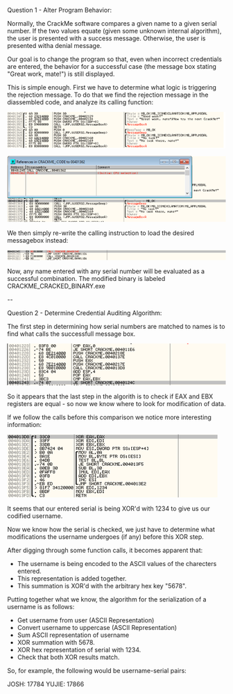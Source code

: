 Question 1 - Alter Program Behavior:

Normally, the CrackMe software compares a given name to a given serial number. If the two values equate (given some unknown internal algorithm), the user is presented with a success message. Otherwise, the user is presented witha denial message.

Our goal is to change the program so that, even when incorrect credentials are entered, the behavior for a successful case (the message box stating "Great work, mate!") is still displayed.

This is simple enough. First we have to determine what logic is triggering the rejection message. To do that we find the rejection message in the diassembled code, and analyze its calling function:

![MESSAGE_BOXES](Attachments/HW3_P1_Q1_MESSAGE_BOXES.png)

![CALLING_FUNCTION](Attachments/HW3_P1_Q1_CALLING_FUNCTION.png)

We then simply re-write the calling instruction to load the desired messagebox instead:

![MODIFICATION](Attachments/HW3_P1_Q1_MODIFICATION.png)

Now, any name entered with any serial number will be evaluated as a successful combination. The modified binary is labeled CRACKME_CRACKED_BINARY.exe

--

Question 2 - Determine Credential Auditing Algorithm:

The first step in determining how serial numbers are matched to names is to find what calls the successfull message box.

![CALLTREE](Attachments/HW3_P1_Q2_CALLTREE.png)

So it appears that the last step in the algorith is to check if EAX and EBX registers are equal - so now we know where to look for modification of data.

If we follow the calls before this comparison we notice more interesting information:

![CALLTREE](Attachments/HW3_P1_Q2_SERIAL.png)

It seems that our entered serial is being XOR'd with 1234 to give us our codified username.

Now we know how the serial is checked, we just have to determine what modifications the username undergoes (if any) before this XOR step.

After digging through some function calls, it becomes apparent that:
- The username is being encoded to the ASCII values of the charecters entered.
- This representation is added together.
- This summation is XOR'd with the arbitrary hex key "5678".

Putting together what we know, the algorithm for the serialization of a username is as follows:

- Get username from user (ASCII Representation)
- Convert username to uppercase (ASCII Representation)
- Sum ASCII representation of username
- XOR summation with 5678.
- XOR hex representation of serial with 1234.
- Check that both XOR results match.

So, for example, the following would be username-serial pairs:

JOSH: 17784
YUJIE: 17866
